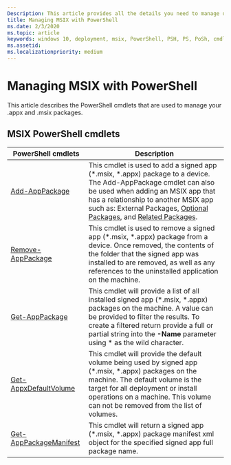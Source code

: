 ```yaml
---
Description: This article provides all the details you need to manage deploying you MSIX applications in an enteroprise environment.  This article is targeted at enterprise and IT developers.
title: Managing MSIX with PowerShell
ms.date: 2/3/2020
ms.topic: article
keywords: windows 10, deployment, msix, PowerShell, PSH, PS, PoSh, cmdlets
ms.assetid:  
ms.localizationpriority: medium
---
```


# Managing MSIX with PowerShell
This article describes the PowerShell cmdlets that are used to manage your .appx and .msix packages.

## MSIX PowerShell cmdlets

| PowerShell cmdlets | Description |
|-------------------|-------------|
| [Add-AppPackage](https://docs.microsoft.com/powershell/module/appx/add-appxpackage?view=win10-ps) | This cmdlet is used to add a signed app (*.msix, *.appx) package to a device. The Add-AppPackage cmdlet can also be used when adding an MSIX app that has a relationship to another MSIX app such as: External Packages, [Optional Packages](https://docs.microsoft.com/windows/msix/package/optional-packages), and [Related Packages](https://docs.microsoft.com/windows/msix/package/optional-packages). |
| [Remove-AppPackage](https://docs.microsoft.com/powershell/module/appx/remove-appxpackage?view=win10-ps) | This cmdlet is used to remove a signed app (*.msix, *.appx) package from a device. Once removed, the contents of the folder that the signed app was installed to are removed, as well as any references to the uninstalled application on the machine. |
| [Get-AppPackage](https://docs.microsoft.com/powershell/module/appx/get-appxpackage?view=win10-ps) | This cmdlet will provide a list of all installed signed app (*.msix, *.appx) packages on the machine. A value can be provided to filter the results. To create a filtered return provide a full or partial string into the **-Name** parameter using * as the wild character. |
| [Get-AppxDefaultVolume](https://docs.microsoft.com/powershell/module/appx/get-appxdefaultvolume?view=win10-ps) | This cmdlet will provide the default volume being used by signed app (*.msix, *.appx) packages on the machine. The default volume is the target for all deployment or install operations on a machine. This volume can not be removed from the list of volumes. |
| [Get-AppPackageManifest](https://docs.microsoft.com/powershell/module/appx/get-appxpackagemanifest?view=win10-ps) | This cmdlet will return a signed app (*.msix, *.appx) package manifest xml object for the specified signed app full package name. |
